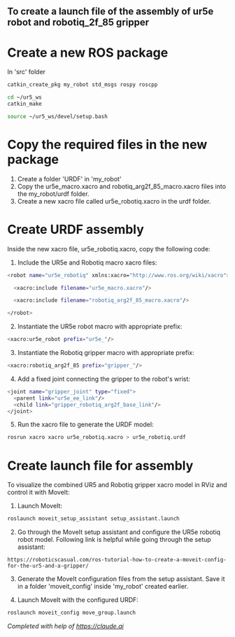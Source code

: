 ## To create a launch file of the assembly of ur5e robot and robotiq_2f_85 gripper

# Create a new ROS package
In 'src' folder

```bash
catkin_create_pkg my_robot std_msgs rospy roscpp
```

```bash
cd ~/ur5_ws
catkin_make
```


```bash
source ~/ur5_ws/devel/setup.bash
```

# Copy the required files in the new package
1. Create a folder 'URDF' in 'my_robot'
2. Copy the ur5e_macro.xacro and robotiq_arg2f_85_macro.xacro files into the my_robot/urdf folder.
3. Create a new xacro file called ur5e_robotiq.xacro in the urdf folder.

# Create URDF assembly
Inside the new xacro file, ur5e_robotiq.xacro, copy the following code:
1. Include the UR5e and Robotiq macro xacro files:
```bash
<robot name="ur5e_robotiq" xmlns:xacro="http://www.ros.org/wiki/xacro">

  <xacro:include filename="ur5e_macro.xacro"/>

  <xacro:include filename="robotiq_arg2f_85_macro.xacro"/>

</robot>
```
2. Instantiate the UR5e robot macro with appropriate prefix:
```bash
<xacro:ur5e_robot prefix="ur5e_"/>
```
3. Instantiate the Robotiq gripper macro with appropriate prefix:
```bash
<xacro:robotiq_arg2f_85 prefix="gripper_"/>
```
4. Add a fixed joint connecting the gripper to the robot's wrist:
```bash
<joint name="gripper_joint" type="fixed">
  <parent link="ur5e_ee_link"/>
  <child link="gripper_robotiq_arg2f_base_link"/>
</joint>
```
5. Run the xacro file to generate the URDF model:
```bash
rosrun xacro xacro ur5e_robotiq.xacro > ur5e_robotiq.urdf
```

# Create launch file for assembly
To visualize the combined UR5 and Robotiq gripper xacro model in RViz and control it with MoveIt:
<!--1. Launch RViz and set the 'Global Options' > 'Fixed Frame' to 'base'.
-->
<!--3. In the 'Displays' panel, set the 'RobotModel' display and choose the generated URDF file as the robot description.
-->
1. Launch MoveIt:

```bash
roslaunch moveit_setup_assistant setup_assistant.launch
```

2. Go through the MoveIt setup assistant and configure the UR5e robotiq robot model.
Following link is helpful while going through the setup assistant:
```
https://roboticscasual.com/ros-tutorial-how-to-create-a-moveit-config-for-the-ur5-and-a-gripper/
```

3. Generate the MoveIt configuration files from the setup assistant. Save it in a folder 'moveit_config' inside 'my_robot' created earlier.

4. Launch MoveIt with the configured URDF:

```bash
roslaunch moveit_config move_group.launch
```



*Completed with help of https://claude.ai*
